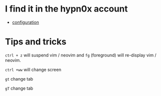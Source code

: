 # I find it in the hypn0x account

* [configuration](https://github.com/hypn0x/kitty.dots)

# Tips and tricks

```ctrl + z``` will suspend vim / neovim and ```fg``` (foreground) will re-display vim / neovim.

```ctrl +ww``` will change screen

```gt``` change tab

```gT``` change tab

